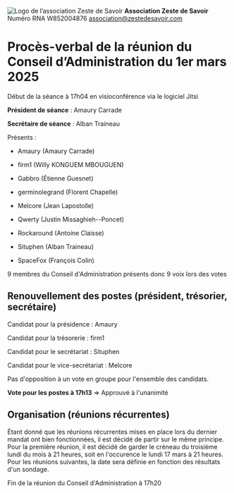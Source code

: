 ![Logo de l’association Zeste de Savoir](https://github.com/zestedesavoir/documents-communication/blob/master/logo/logo_fond.png?raw=true)
**Association Zeste de Savoir**
Numéro RNA W852004876
association@zestedesavoir.com

# **Procès-verbal de la réunion du Conseil d’Administration du 1er mars 2025**

Début de la séance à 17h04 en visioconférence via le logiciel Jitsi

**Président de séance** : Amaury Carrade

**Secrétaire de séance** : Alban Traineau

Présents :

- Amaury (Amaury Carrade)

- firm1 (Willy KONGUEM MBOUGUEN)

- Gabbro (Étienne Guesnet)

- germinolegrand (Florent Chapelle)

- Melcore (Jean Lapostolle)

- Qwerty (Justin Missaghieh--Poncet)

- Rockaround (Antoine Claisse)

- Situphen (Alban Traineau)
- SpaceFox (François Colin)

9 membres du Conseil d'Administration présents donc 9 voix lors des votes

## **Renouvellement des postes (président, trésorier, secrétaire)**

Candidat pour la présidence : Amaury

Candidat pour la trésorerie : firm1

Candidat pour le secrétariat : Situphen

Candidat pour le vice-secrétariat : Melcore

Pas d'opposition à un vote en groupe pour l'ensemble des candidats.

**Vote pour les postes à 17h13** => Approuvé à l'unanimité

## **Organisation (réunions récurrentes)**

Étant donné que les réunions récurrentes mises en place lors du dernier  mandat ont bien fonctionnées, il est décidé de partir sur le même  principe. Pour la première réunion, il est décidé de garder le créneau  du troisième lundi du mois à 21 heures, soit en l'occurence le lundi 17  mars à 21 heures. Pour les réunions suivantes, la date sera définie en  fonction des résultats d'un sondage.

Fin de la réunion du Conseil d'Administration à 17h20